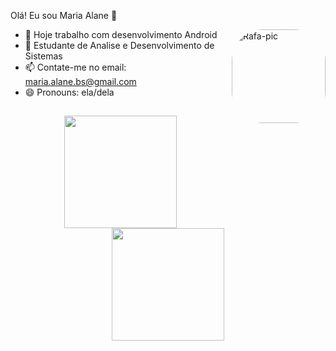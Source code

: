 Olá! Eu sou Maria Alane 👋

</div>
  <img align="right" alt="Rafa-pic" height="150" style="border-radius:50px;" src="https://i.picasion.com/pic91/f20b14c69796c52b0433b48937db3239.gif">
</div>

- 📱 Hoje trabalho com desenvolvimento Android
- 🌱 Estudante de Analise e Desenvolvimento de Sistemas
- 📫 Contate-me no email: maria.alane.bs@gmail.com
- 😄 Pronouns: ela/dela

##

<div align="center">
  <a href="https://github.com/maria-alane">
  <img height="180em" src="https://github-readme-stats.vercel.app/api?username=maria-alane&show_icons=true&theme=dracula&include_all_commits=true&count_private=true"/>
  <img height="180em" src="https://github-readme-stats.vercel.app/api/top-langs/?username=maria-alane&layout=compact&langs_count=7&theme=dracula"/>
</div>

